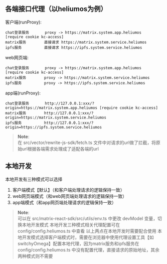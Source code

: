 ## 各端接口代理（以heliumos为例）

客户端(runProxy):

```
chat登录服务       proxy -> https://matrix.system.app.heliumos  [require cookie kc-access]
matrix服务        直接请求 https://matrix.system.service.heliumos
ipfs服务          直接请求 https://ipfs.system.service.heliumos
```

web网页端:

```
chat登录服务       proxy -> https://matrix.system.app.heliumos  [require cookie kc-access]
matrix服务        proxy -> https://matrix.system.service.heliumos
ipfs服务          proxy -> https://ipfs.system.service.heliumos
```

app端(runProxy):

```
chat登录服务       http://127.0.0.1:xxx/?origin=https://matrix.system.app.heliumos [require cookie kc-access]
matrix服务        http://127.0.0.1:xxx/?origin=https://matrix.system.service.heliumos
ipfs服务          http://127.0.0.1:xxx/?origin=https://ipfs.system.service.heliumos
```


>**Note**:<br>
> 在 src/vector/rewrite-js-sdk/fetch.ts 文件中对请求的url做了拦截，将原始url根据各端需求处理成了适配各端的url<br>


## 本地开发
本地开发有三种模式可以选择
1. 客户端模式【默认】（和客户端处理请求的逻辑保持一致）
2. web网页端模式（和web网页端处理请求的逻辑保持一致）
3. app端模式（和app网页端处理请求的逻辑保持一致）

>**Note**:<br>
> 可以在 src/matrix-react-sdk/src/utils/env.ts 中更改 devModel 变量，切换本地开发模式
> 本地开发三种模式相关代理配置可在 config/config.heliumos.ts 中查看
> 以上两点在本地开发时需要配合使用
> 本地开发模式选择客户端模式时，需要在浏览器中使用代理设置工具【如switchyOmega】配置本地代理，因为matrix服务和ipfs服务在 config/config.heliumos.ts 中没有配置代理，直接请求的原始地址，其余两种模式则不需要

